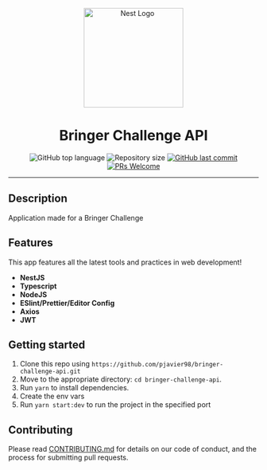 <p align="center">
  <a href="http://nestjs.com/" target="blank"><img src="https://nestjs.com/img/logo-small.svg" width="200" alt="Nest Logo" /></a>
</p>

<h1 align="center">
Bringer Challenge API
</h1>

<p align="center">
  <img alt="GitHub top language" src="https://img.shields.io/github/languages/top/pjavier98/bringer-challenge-api">

  <img alt="Repository size" src="https://img.shields.io/github/repo-size/pjavier98/bringer-challenge-api">

  <a href="https://github.com/pjavier98/bringer-challenge-api/commits/master">
    <img alt="GitHub last commit" src="https://img.shields.io/github/last-commit/pjavier98/bringer-challenge-api">
  </a>

  <a href="http://makeapullrequest.com">
    <img src="https://img.shields.io/badge/PRs-welcome-brightgreen.svg?style=flat-square" alt="PRs Welcome">
  </a>

</p>

<hr />

## Description

Application made for a Bringer Challenge

## Features

This app features all the latest tools and practices in web development!

- **NestJS**
- **Typescript**
- **NodeJS**
- **ESlint/Prettier/Editor Config**
- **Axios**
- **JWT**

## Getting started

1. Clone this repo using `https://github.com/pjavier98/bringer-challenge-api.git`
2. Move to the appropriate directory: `cd bringer-challenge-api`.
3. Run `yarn` to install dependencies.
4. Create the env vars
5. Run `yarn start:dev` to run the project in the specified port

## Contributing

Please read [CONTRIBUTING.md](CONTRIBUTING.md) for details on our code of conduct, and the process for submitting pull requests.
